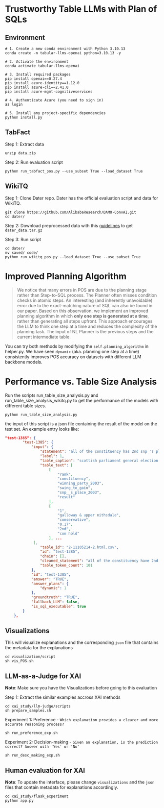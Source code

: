 # Trustworthy Table LLMs with Plan of SQLs


## Environment

```shell
# 1. Create a new conda environment with Python 3.10.13
conda create -n tabular-llms-openai python=3.10.13 -y

# 2. Activate the environment
conda activate tabular-llms-openai

# 3. Install required packages
pip install openai==0.27.4
pip install azure-identity==1.12.0
pip install azure-cli==2.41.0
pip install azure-mgmt-cognitiveservices

# 4. Authenticate Azure (you need to sign in)
az login

# 5. Install any project-specific dependencies
python install.py

```
 

## TabFact

Step 1: Extract data
```shell
unzip data.zip
```

Step 2: Run evaluation script

```
python run_tabfact_pos.py --use_subset True --load_dataset True

```

## WikiTQ

Step 1: Clone Dater repo. Dater has the official evaluation script and data for WikiTQ.

```
git clone https://github.com/AlibabaResearch/DAMO-ConvAI.git
cd dater/
```

Step 2: Download preprocessed data with this [guidelines](https://github.com/AlibabaResearch/DAMO-ConvAI/tree/main/dater#download) to get `dater_data.tar.gz`

Step 3: Run script

```
cd dater/
mv saved/ code/
python run_wikitq_pos.py --load_dataset True --use_subset True
```

# Improved Planning Algorithm
> We notice that many errors in POS are due to the planning stage rather than Step-to-SQL process.
The Planner often misses condition checks in atomic steps.
An interesting (and inherently unavoidable) error due to the exact-matching nature of SQL can also be found in our paper.
> Based on this observation, we implement an improved planning algorithm in which **only one step is generated at a time**, rather than generating all steps upfront. 
This approach encourages the LLM to think one step at a time and reduces the complexity of the planning task.
The input of NL Planner is the previous steps and the current intermediate table.

You can try both methods by modifying the `self.planning_algorithm` in helper.py.
We have seen `dynamic` (aka. planning one step at a time) consistently improves POS accuracy on datasets with different LLM backbone models.

# Performance vs. Table Size Analysis

Run the scripts run_table_size_analysis.py and run_table_size_analysis_wikitq.py to get the performance of the models with different table sizes.

```shell
python run_table_size_analysis.py
```

the input of this script is a json file containing the result of the model on the test set.
An example entry looks like:

```json
"test-1385": {
        "test-1385": {
            "input": {
                "statement": "all of the constituency has 2nd snp 's place 2003",
                "label": 1,
                "table_caption": "scottish parliament general election , 2007",
                "table_text": [
                    [
                        "rank",
                        "constituency",
                        "winning_party_2003",
                        "swing_to_gain",
                        "snp__s_place_2003",
                        "result"
                    ],
                    [
                        "1",
                        "galloway & upper nithsdale",
                        "conservative",
                        "0.17",
                        "2nd",
                        "con hold"
                    ], ...
             ],
                "table_id": "2-11105214-2.html.csv",
                "id": "test-1385",
                "chain": [],
                "cleaned_statement": "all of the constituency have 2nd snp 's place 2003",
                "table_token_count": 101
            },
            "id": "test-1385",
            "answer": "TRUE",
            "answer_plans": {
                "dynamic": 1
            },
            "groundtruth": "TRUE",
            "fallback_LLM": false,
            "is_sql_executable": true
        }
    },
```

## Visualizations
This will visualize explanations and the corresponding `json` file that contains the metadata for the explanations

```
cd visualization/script
sh vis_POS.sh
```

## LLM-as-a-Judge for XAI

**Note**: Make sure you have the Visualizations before going to this evaluation 

Step 1: Extract the similar examples accross XAI methods

```
cd xai_study/llm-judge/scripts
sh prepare_samples.sh
```

Experiment 1: Preference - `Which explanation provides a clearer and more accurate reasoning process?`

```
sh run_preference_exp.sh
```

Experiment 2: Decision-making - `Given an explanation, is the prediction correct? Answer with 'Yes' or 'No'`

```
sh run_desc_making_exp.sh
```

## Human evaluation for XAI

**Note**: To update the interface, please change `visualizations` and the `json` files that contain metadata for explanations accordingly.

```
cd xai_study/flask_experiment
python app.py
```


